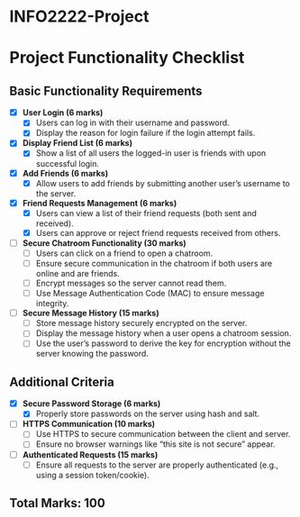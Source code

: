 # INFO2222-Project

# Project Functionality Checklist

## Basic Functionality Requirements

- [x] **User Login (6 marks)**
  - [x] Users can log in with their username and password.
  - [x] Display the reason for login failure if the login attempt fails.

- [x] **Display Friend List (6 marks)**
  - [x] Show a list of all users the logged-in user is friends with upon successful login.

- [x] **Add Friends (6 marks)**
  - [x] Allow users to add friends by submitting another user’s username to the server.

- [x] **Friend Requests Management (6 marks)**
  - [x] Users can view a list of their friend requests (both sent and received).
  - [x] Users can approve or reject friend requests received from others.

- [ ] **Secure Chatroom Functionality (30 marks)**
  - [ ] Users can click on a friend to open a chatroom.
  - [ ] Ensure secure communication in the chatroom if both users are online and are friends.
  - [ ] Encrypt messages so the server cannot read them.
  - [ ] Use Message Authentication Code (MAC) to ensure message integrity.
  
- [ ] **Secure Message History (15 marks)**
  - [ ] Store message history securely encrypted on the server.
  - [ ] Display the message history when a user opens a chatroom session.
  - [ ] Use the user’s password to derive the key for encryption without the server knowing the password.

## Additional Criteria

- [x] **Secure Password Storage (6 marks)**
  - [x] Properly store passwords on the server using hash and salt.
  
- [ ] **HTTPS Communication (10 marks)**
  - [ ] Use HTTPS to secure communication between the client and server.
  - [ ] Ensure no browser warnings like “this site is not secure” appear.
  
- [ ] **Authenticated Requests (15 marks)**
  - [ ] Ensure all requests to the server are properly authenticated (e.g., using a session token/cookie).

## Total Marks: 100
